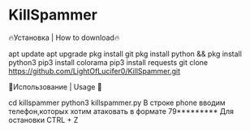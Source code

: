# KillSpammer

🔥Установка | How to download🔥

apt update
apt upgrade
pkg install git
pkg install python && pkg install python3
pip3 install colorama
pip3 install requests
git clone https://github.com/LightOfLucifer0/KillSpammer.git

🎉Использование | Usage 🎉

cd killspammer
python3 killspammer.py
В строке phone вводим телефон,которых хотим атаковать в формате 79*********
Для остановки CTRL + Z
